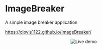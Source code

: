 # ImageBreaker
A simple image breaker application.

https://clovis1122.github.io/ImageBreaker/

<div align="center">
  <img src="image-breaker.gif" alt="Live demo" />
</div>
